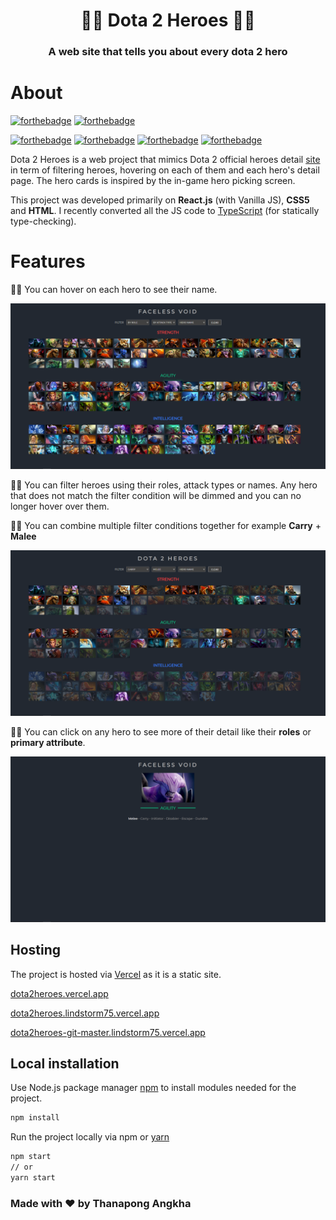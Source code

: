 <h1 align="center">🐱‍👤 Dota 2 Heroes 🐱‍🏍</h1>
<h3 align="center">A web site that tells you about every dota 2 hero</h3>

# About

[![forthebadge](https://forthebadge.com/images/badges/made-with-typescript.svg)](https://www.typescriptlang.org/) [![forthebadge](https://forthebadge.com/images/badges/made-with-javascript.svg)](https://www.javascript.com/)

[![forthebadge](https://forthebadge.com/images/badges/uses-git.svg)](https://git-scm.com/) [![forthebadge](https://forthebadge.com/images/badges/uses-html.svg)](https://en.wikipedia.org/wiki/HTML5) [![forthebadge](https://forthebadge.com/images/badges/uses-css.svg)](https://en.wikipedia.org/wiki/CSS) [![forthebadge](https://forthebadge.com/images/badges/built-with-love.svg)](https://forthebadge.com)

Dota 2 Heroes is a web project that mimics Dota 2 official heroes detail [site](https://www.dota2.com/heroes/) in term of filtering heroes, hovering on each of them and each hero's detail page. The hero cards is inspired by the in-game hero picking screen.

This project was developed primarily on **React.js** (with Vanilla JS), **CSS5** and **HTML**. I recently converted all the JS code to [TypeScript](https://www.typescriptlang.org/) (for statically type-checking).

# Features
🐱‍🐉 You can hover on each hero to see their name.

![HoveringOnAHero](https://github.com/lindstorm75/dota2heroes/blob/master/images/HoveringOnAHero.PNG?raw=true)

🐱‍🚀 You can filter heroes using their roles, attack types or names. Any hero that does not match the filter condition will be dimmed and you can no longer hover over them.

🐱‍💻 You can combine multiple filter conditions together for example **Carry** + **Malee**

 ![FilteringHeroes](https://github.com/lindstorm75/dota2heroes/blob/master/images/FilteringHeroes.PNG?raw=true)

🐱‍👓 You can click on any hero to see more of their detail like their **roles** or **primary attribute**.

 ![HeroDetail](https://github.com/lindstorm75/dota2heroes/blob/master/images/HeroDetail.PNG?raw=true)

## Hosting

The project is hosted via [Vercel](https://vercel.com/) as it is a static site.

[dota2heroes.vercel.app](https://dota2heroes.vercel.app)

[dota2heroes.lindstorm75.vercel.app](https://dota2heroes.lindstorm75.vercel.app/)

[dota2heroes-git-master.lindstorm75.vercel.app](https://dota2heroes-git-master.lindstorm75.vercel.app/)


## Local installation

Use Node.js package manager [npm](https://nodejs.org/en/) to install modules needed for the project.

```bash
npm install
```
Run the project locally via npm or [yarn](https://yarnpkg.com/)
```bash
npm start
// or
yarn start
```

### Made with ❤ by Thanapong Angkha
